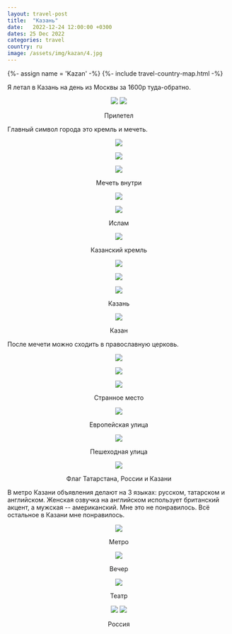 ```yaml
---
layout: travel-post
title:  "Казань"
date:   2022-12-24 12:00:00 +0300
dates: 25 Dec 2022
categories: travel
country: ru
image: /assets/img/kazan/4.jpg
---
```

{%- assign name = 'Kazan' -%}
{%- include travel-country-map.html -%}

Я летал в Казань на день из Москвы за 1600р туда-обратно.
<center>
    <div class="side-by-side">
        <img src="{{site.baseurl}}/assets/img/kazan/1.jpg" />
        <img src="{{site.baseurl}}/assets/img/kazan/2.jpg" />
    </div>
    <p class="image-label">Прилетел</p>
</center>

Главный символ города это кремль и мечеть.
<center>
<img src="{{site.baseurl}}/assets/img/kazan/3.jpg" />
<p class="image-label">
</p>
</center>

<center>
<img src="{{site.baseurl}}/assets/img/kazan/4.jpg" />
<p class="image-label">
</p>
</center>

<center>
<img src="{{site.baseurl}}/assets/img/kazan/5.jpg" />
<p class="image-label">
Мечеть внутри
</p>
</center>

<center>
<img src="{{site.baseurl}}/assets/img/kazan/6.jpg" />
<p class="image-label">
</p>
</center>

<center>
<img src="{{site.baseurl}}/assets/img/kazan/7.jpg" />
<p class="image-label">
Ислам
</p>
</center>

<center>
<img src="{{site.baseurl}}/assets/img/kazan/8.jpg" />
<p class="image-label">
Казанский кремль
</p>
</center>


<center>
<img src="{{site.baseurl}}/assets/img/kazan/9.jpg" />
<p class="image-label">
</p>
</center>

<center>
<img src="{{site.baseurl}}/assets/img/kazan/10.jpg" />
<p class="image-label">
</p>
</center>

<center>
<img src="{{site.baseurl}}/assets/img/kazan/11.jpg" />
<p class="image-label">
Казань
</p>
</center>

<center>
<img src="{{site.baseurl}}/assets/img/kazan/11-1.jpg" />
<p class="image-label">
Казан
</p>
</center>

После мечети можно сходить в православную церковь.
<center>
<img src="{{site.baseurl}}/assets/img/kazan/12.jpg" />
<p class="image-label">
</p>
</center>

<center>
<img src="{{site.baseurl}}/assets/img/kazan/13.jpg" />
<p class="image-label">
</p>
</center>

<center>
<img src="{{site.baseurl}}/assets/img/kazan/14.jpg" />
<p class="image-label">
Странное место
</p>
</center>

<center>
<img src="{{site.baseurl}}/assets/img/kazan/15.jpg" />
<p class="image-label">
Европейская улица
</p>
</center>

<center>
<img src="{{site.baseurl}}/assets/img/kazan/16.jpg" />
<p class="image-label">
Пешеходная улица
</p>
</center>

<center>
<img src="{{site.baseurl}}/assets/img/kazan/17.jpg" />
<p class="image-label">
Флаг Татарстана, России и Казани
</p>
</center>

В метро Казани объявления делают на 3 языках: русском, татарском и английском. Женская озвучка на английском использует британский акцент, а мужская -- американский. Мне это не понравилось. Всё остальное в Казани мне понравилось.
<center>
<img src="{{site.baseurl}}/assets/img/kazan/18.jpg" />
<p class="image-label">
Метро
</p>
</center>

<center>
<img src="{{site.baseurl}}/assets/img/kazan/19.jpg" />
<p class="image-label">
Вечер
</p>
</center>

<center>
<img src="{{site.baseurl}}/assets/img/kazan/20.jpg" />
<p class="image-label">
Театр
</p>
</center>

<center>
    <div class="side-by-side">
        <img src="{{site.baseurl}}/assets/img/kazan/21.jpg" />
        <img src="{{site.baseurl}}/assets/img/kazan/22.jpg" />
    </div>
    <p class="image-label">Россия</p>
</center>
